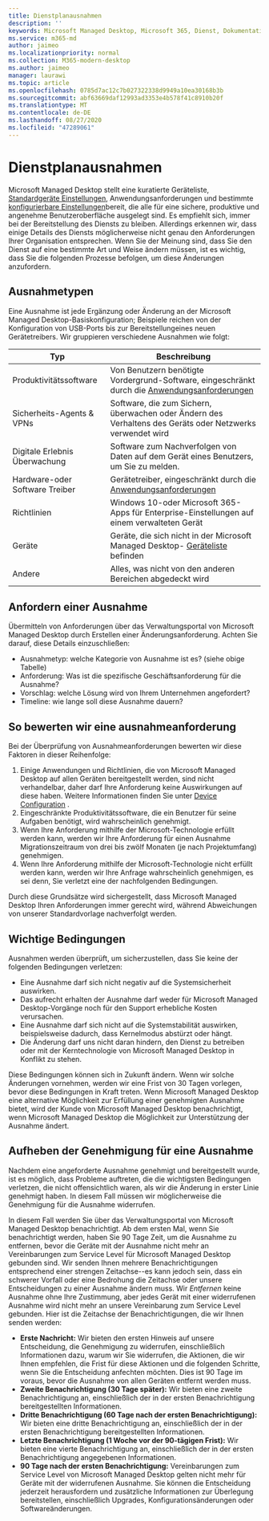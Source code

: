 ```yaml
---
title: Dienstplanausnahmen
description: ''
keywords: Microsoft Managed Desktop, Microsoft 365, Dienst, Dokumentation
ms.service: m365-md
author: jaimeo
ms.localizationpriority: normal
ms.collection: M365-modern-desktop
ms.author: jaimeo
manager: laurawi
ms.topic: article
ms.openlocfilehash: 0785d7ac12c7b027322338d9949a10ea30168b3b
ms.sourcegitcommit: abf63669daf12993ad3353e4b578f41c8910b20f
ms.translationtype: MT
ms.contentlocale: de-DE
ms.lasthandoff: 08/27/2020
ms.locfileid: "47289061"
---
```

# <a name="exceptions-to-the-service-plan"></a>Dienstplanausnahmen

Microsoft Managed Desktop stellt eine kuratierte Geräteliste, [Standardgeräte Einstellungen](device-policies.md), Anwendungsanforderungen und bestimmte [konfigurierbare Einstellungen](../working-with-managed-desktop/config-setting-overview.md)bereit, die alle für eine sichere, produktive und angenehme Benutzeroberfläche ausgelegt sind. Es empfiehlt sich, immer bei der Bereitstellung des Diensts zu bleiben. Allerdings erkennen wir, dass einige Details des Diensts möglicherweise nicht genau den Anforderungen Ihrer Organisation entsprechen. Wenn Sie der Meinung sind, dass Sie den Dienst auf eine bestimmte Art und Weise ändern müssen, ist es wichtig, dass Sie die folgenden Prozesse befolgen, um diese Änderungen anzufordern.
 
## <a name="types-of-exceptions"></a>Ausnahmetypen

Eine Ausnahme ist jede Ergänzung oder Änderung an der Microsoft Managed Desktop-Basiskonfiguration; Beispiele reichen von der Konfiguration von USB-Ports bis zur Bereitstellungeines neuen Gerätetreibers. Wir gruppieren verschiedene Ausnahmen wie folgt:

|Typ  |Beschreibung  |
|---------|---------|
|Produktivitätssoftware     |  Von Benutzern benötigte Vordergrund-Software, eingeschränkt durch die [Anwendungsanforderungen](mmd-app-requirements.md)       |
|Sicherheits-Agents & VPNs     |  Software, die zum Sichern, überwachen oder Ändern des Verhaltens des Geräts oder Netzwerks verwendet wird       |
|Digitale Erlebnis Überwachung     |  Software zum Nachverfolgen von Daten auf dem Gerät eines Benutzers, um Sie zu melden.       |
|Hardware-oder Software Treiber     |   Gerätetreiber, eingeschränkt durch die [Anwendungsanforderungen](mmd-app-requirements.md)      |
|Richtlinien     | Windows 10-oder Microsoft 365-Apps für Enterprise-Einstellungen auf einem verwalteten Gerät        |
|Geräte     | Geräte, die sich nicht in der Microsoft Managed Desktop- [Geräteliste](device-list.md) befinden        |
|Andere     |  Alles, was nicht von den anderen Bereichen abgedeckt wird       |
 
## <a name="request-an-exception"></a>Anfordern einer Ausnahme

Übermitteln von Anforderungen über das Verwaltungsportal von Microsoft Managed Desktop durch Erstellen einer Änderungsanforderung. Achten Sie darauf, diese Details einzuschließen:

-   Ausnahmetyp: welche Kategorie von Ausnahme ist es? (siehe obige Tabelle)
-   Anforderung: Was ist die spezifische Geschäftsanforderung für die Ausnahme?
-   Vorschlag: welche Lösung wird von Ihrem Unternehmen angefordert?
-   Timeline: wie lange soll diese Ausnahme dauern? 

## <a name="how-we-assess-an-exception-request"></a>So bewerten wir eine ausnahmeanforderung

Bei der Überprüfung von Ausnahmeanforderungen bewerten wir diese Faktoren in dieser Reihenfolge:
 
1.  Einige Anwendungen und Richtlinien, die von Microsoft Managed Desktop auf allen Geräten bereitgestellt werden, sind nicht verhandelbar, daher darf Ihre Anforderung keine Auswirkungen auf diese haben. Weitere Informationen finden Sie unter [Device Configuration](device-policies.md) .
2.  Eingeschränkte Produktivitätssoftware, die ein Benutzer für seine Aufgaben benötigt, wird wahrscheinlich genehmigt. 
3.  Wenn Ihre Anforderung mithilfe der Microsoft-Technologie erfüllt werden kann, werden wir Ihre Anforderung für einen Ausnahme Migrationszeitraum von drei bis zwölf Monaten (je nach Projektumfang) genehmigen.
4.  Wenn Ihre Anforderung mithilfe der Microsoft-Technologie nicht erfüllt werden kann, werden wir Ihre Anfrage wahrscheinlich genehmigen, es sei denn, Sie verletzt eine der nachfolgenden Bedingungen.  

Durch diese Grundsätze wird sichergestellt, dass Microsoft Managed Desktop Ihren Anforderungen immer gerecht wird, während Abweichungen von unserer Standardvorlage nachverfolgt werden. 

## <a name="key-conditions"></a>Wichtige Bedingungen

Ausnahmen werden überprüft, um sicherzustellen, dass Sie keine der folgenden Bedingungen verletzen:

-   Eine Ausnahme darf sich nicht negativ auf die Systemsicherheit auswirken. 
-   Das aufrecht erhalten der Ausnahme darf weder für Microsoft Managed Desktop-Vorgänge noch für den Support erhebliche Kosten verursachen.
-   Eine Ausnahme darf sich nicht auf die Systemstabilität auswirken, beispielsweise dadurch, dass Kernelmodus abstürzt oder hängt.
-   Die Änderung darf uns nicht daran hindern, den Dienst zu betreiben oder mit der Kerntechnologie von Microsoft Managed Desktop in Konflikt zu stehen.

Diese Bedingungen können sich in Zukunft ändern. Wenn wir solche Änderungen vornehmen, werden wir eine Frist von 30 Tagen vorlegen, bevor diese Bedingungen in Kraft treten.  Wenn Microsoft Managed Desktop eine alternative Möglichkeit zur Erfüllung einer genehmigten Ausnahme bietet, wird der Kunde von Microsoft Managed Desktop benachrichtigt, wenn Microsoft Managed Desktop die Möglichkeit zur Unterstützung der Ausnahme ändert. 

## <a name="revoking-approval-for-an-exception"></a>Aufheben der Genehmigung für eine Ausnahme

Nachdem eine angeforderte Ausnahme genehmigt und bereitgestellt wurde, ist es möglich, dass Probleme auftreten, die die wichtigsten Bedingungen verletzen, die nicht offensichtlich waren, als wir die Änderung in erster Linie genehmigt haben. In diesem Fall müssen wir möglicherweise die Genehmigung für die Ausnahme widerrufen.
 
In diesem Fall werden Sie über das Verwaltungsportal von Microsoft Managed Desktop benachrichtigt. Ab dem ersten Mal, wenn Sie benachrichtigt werden, haben Sie 90 Tage Zeit, um die Ausnahme zu entfernen, bevor die Geräte mit der Ausnahme nicht mehr an Vereinbarungen zum Service Level für Microsoft Managed Desktop gebunden sind. Wir senden Ihnen mehrere Benachrichtigungen entsprechend einer strengen Zeitachse--es kann jedoch sein, dass ein schwerer Vorfall oder eine Bedrohung die Zeitachse oder unsere Entscheidungen zu einer Ausnahme ändern muss. Wir *Entfernen* keine Ausnahme ohne Ihre Zustimmung, aber jedes Gerät mit einer widerrufenen Ausnahme wird nicht mehr an unsere Vereinbarung zum Service Level gebunden. Hier ist die Zeitachse der Benachrichtigungen, die wir Ihnen senden werden:

- **Erste Nachricht:** Wir bieten den ersten Hinweis auf unsere Entscheidung, die Genehmigung zu widerrufen, einschließlich Informationen dazu, warum wir Sie widerrufen, die Aktionen, die wir Ihnen empfehlen, die Frist für diese Aktionen und die folgenden Schritte, wenn Sie die Entscheidung anfechten möchten. Dies ist 90 Tage im voraus, bevor die Ausnahme von allen Geräten entfernt werden muss. 
- **Zweite Benachrichtigung (30 Tage später):** Wir bieten eine zweite Benachrichtigung an, einschließlich der in der ersten Benachrichtigung bereitgestellten Informationen. 
- **Dritte Benachrichtigung (60 Tage nach der ersten Benachrichtigung):** Wir bieten eine dritte Benachrichtigung an, einschließlich der in der ersten Benachrichtigung bereitgestellten Informationen. 
- **Letzte Benachrichtigung (1 Woche vor der 90-tägigen Frist):** Wir bieten eine vierte Benachrichtigung an, einschließlich der in der ersten Benachrichtigung angegebenen Informationen.
- **90 Tage nach der ersten Benachrichtigung:** Vereinbarungen zum Service Level von Microsoft Managed Desktop gelten nicht mehr für Geräte mit der widerrufenen Ausnahme. Sie können die Entscheidung jederzeit herausfordern und zusätzliche Informationen zur Überlegung bereitstellen, einschließlich Upgrades, Konfigurationsänderungen oder Softwareänderungen. 


